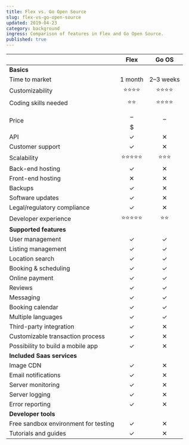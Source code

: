 ```yaml
---
title: Flex vs. Go Open Source
slug: flex-vs-go-open-source
updated: 2019-04-23
category: background
ingress: Comparison of features in Flex and Go Open Source.
published: true
---
```


|   | Flex | Go OS |
| - | :---: | :---: |
| **Basics** |||
| Time to market | 1 month | 2–3 weeks |
| Customizability | ⭐⭐⭐⭐ | ⭐⭐⭐⭐ |
| Coding skills needed | ⭐⭐ | ⭐⭐⭐⭐ |
| Price | $$–$$$ | $–$$$$$ |
| API | ✓ | ✕ |
| Customer support | ✓ | ✕ |
| Scalability | ⭐⭐⭐⭐⭐ | ⭐⭐⭐ |
| Back-end hosting | ✓ | ✕ |
| Front-end hosting | ✕ | ✕ |
| Backups | ✓ | ✕ |
| Software updates | ✓ | ✕ |
| Legal/regulatory compliance | ✓ | ✕ |
| Developer experience | ⭐⭐⭐⭐⭐ | ⭐⭐ |
| **Supported features** |||
| User management | ✓ | ✓ |
| Listing management | ✓ | ✓ |
| Location search | ✓ | ✓ |
| Booking & scheduling | ✓ | ✓ |
| Online payment | ✓ | ✓ |
| Reviews | ✓ | ✓ |
| Messaging | ✓ | ✓ |
| Booking calendar | ✓ | ✓ |
| Multiple languages | ✓ | ✓ |
| Third-party integration | ✓ | ✕ |
| Customizable transaction process | ✓ | ✕ |
| Possibility to build a mobile app | ✓ | ✕ |
| **Included Saas services** |||
| Image CDN | ✓ | ✕ |
| Email notifications | ✓ | ✕ |
| Server monitoring | ✓ | ✕ |
| Server logging | ✓ | ✕ |
| Error reporting | ✓ | ✕ |
| **Developer tools** |||
| Free sandbox environment for testing | ✓ | ✕ |
| Tutorials and guides | ✓ | ✕ |
